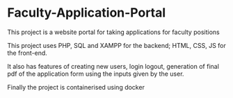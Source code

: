 # Faculty-Application-Portal

This project is a website portal for taking applications for faculty positions

This project uses PHP, SQL and XAMPP for the backend; HTML, CSS, JS for the front-end.

It also has features of creating new users, login logout, generation of final pdf of the application form using the inputs given by the user.

Finally the project is containerised using docker
